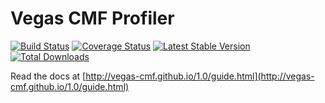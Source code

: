 Vegas CMF Profiler
======================

[![Build Status](https://travis-ci.org/vegas-cmf/profiler.png?branch=master)](https://travis-ci.org/vegas-cmf/profiler)
[![Coverage Status](https://coveralls.io/repos/vegas-cmf/profiler/badge.png?branch=master)](https://coveralls.io/r/vegas-cmf/profiler?branch=master)
[![Latest Stable Version](https://poser.pugx.org/vegas-cmf/profiler/v/stable.png)](https://packagist.org/packages/vegas-cmf/profiler)
[![Total Downloads](https://poser.pugx.org/vegas-cmf/profiler/downloads.png)](https://packagist.org/packages/vegas-cmf/profiler)

Read the docs at [http://vegas-cmf.github.io/1.0/guide.html](http://vegas-cmf.github.io/1.0/guide.html)
